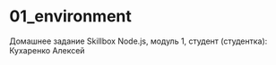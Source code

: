 # 01_environment
Домашнее задание Skillbox Node.js, модуль 1, студент (студентка): Кухаренко Алексей